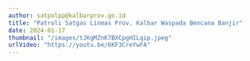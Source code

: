 ```yaml
---
author: satpolpp@kalbarprov.go.id
title: "Patroli Satgas Linmas Prov. Kalbar Waspada Bencana Banjir"
date: 2024-01-17
thumbnail: "/images/tJKgMZnK7BXCpgHILqip.jpeg"
urlVideo: "https://youtu.be/6KF3CreYwFA"
---
```



